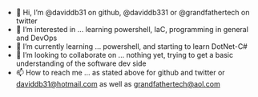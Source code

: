 - 👋 Hi, I’m @daviddb31 on github, @daviddb331 or @grandfathertech on twitter  
- 👀 I’m interested in ... learning powershell, IaC, programming in general and DevOps
- 🌱 I’m currently learning ... powershell, and starting to learn DotNet-C#
- 💞️ I’m looking to collaborate on ... nothing yet, trying to get a basic understanding of the software dev side 
- 📫 How to reach me ... as stated above for github and twitter or daviddb31@hotmail.com as well as grandfathertech@aol.com 

<!---
daviddb31/daviddb31 is a ✨ special ✨ repository because its `README.md` (this file) appears on your GitHub profile.
You can click the Preview link to take a look at your changes.
--->
